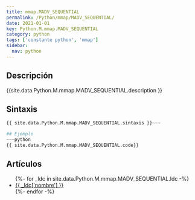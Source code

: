 ```yaml
---
title: mmap.MADV_SEQUENTIAL
permalink: /Python/mmap/MADV_SEQUENTIAL/
date: 2021-01-01
key: Python.M.mmap.MADV_SEQUENTIAL
category: python
tags: ['constante python', 'mmap']
sidebar: 
  nav: python
---
```


## Descripción
{{site.data.Python.M.mmap.MADV_SEQUENTIAL.description }}

## Sintaxis
~~~python
{{ site.data.Python.M.mmap.MADV_SEQUENTIAL.sintaxis }}~~~

## Ejemplo
~~~python
{{ site.data.Python.M.mmap.MADV_SEQUENTIAL.code}}
~~~

## Artículos
<ul>
{%- for _ldc in site.data.Python.M.mmap.MADV_SEQUENTIAL.ldc -%}
   <li>
       <a href="{{_ldc['url'] }}">{{ _ldc['nombre'] }}</a>
   </li>
{%- endfor -%}
</ul>
